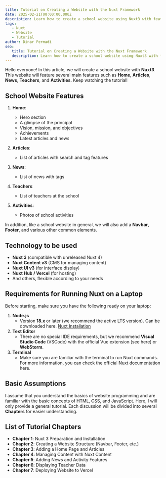 ```yaml
---
title: Tutorial on Creating a Website with the Nuxt Framework
date: 2025-02-21T00:00:00.000Z
description: Learn how to create a school website using Nuxt3 with features such as articles, news, teachers, and activities. Follow the step-by-step tutorial!
tags:
   - Nuxt
   - Website
   - Tutorial
author: Dinar Permadi
seo:
   title: Tutorial on Creating a Website with the Nuxt Framework
   description: Learn how to create a school website using Nuxt3 with features such as articles, news, teachers, and activities. Follow the step-by-step tutorial!
---
```


Hello everyone! In this article, we will create a school website with **Nuxt3**. This website will feature several main features such as **Home**, **Articles**, **News**, **Teachers**, and **Activities**. Keep watching the tutorial!

## School Website Features

1. **Home**:
   - Hero section
   - A glimpse of the principal
   - Vision, mission, and objectives
   - Achievements
   - Latest articles and news

2. **Articles**:
   - List of articles with search and tag features

3. **News**:
   - List of news with tags

4. **Teachers**:
   - List of teachers at the school

5. **Activities**:
   - Photos of school activities

In addition, like a school website in general, we will also add a **Navbar**, **Footer**, and various other common elements.

## Technology to be used

- **Nuxt 3** (compatible with unreleased Nuxt 4)
- **Nuxt Content v3** (CMS for managing content)
- **Nuxt UI v3** (for interface display)
- **Nuxt Hub / Vercel** (for hosting)
- And others, flexible according to your needs

## Requirements for Running Nuxt on a Laptop

Before starting, make sure you have the following ready on your laptop:

1. **Node.js**
   - Version **18.x** or later (we recommend the active LTS version). Can be downloaded here. [Nuxt Installation](https://nuxt.com/docs/getting-started/installation)
2. **Text Editor**
   - There are no special IDE requirements, but we recommend **Visual Studio Code** (VSCode) with the official Vue extension (see here) or **WebStorm**.
3. **Terminal**
   - Make sure you are familiar with the terminal to run Nuxt commands. For more information, you can check the official Nuxt documentation here.

## Basic Assumptions

I assume that you understand the basics of website programming and are familiar with the basic concepts of HTML, CSS, and JavaScript. Here, I will only provide a general tutorial. Each discussion will be divided into several **Chapters** for easier understanding.

## List of Tutorial Chapters

- **Chapter 1**: Nuxt 3 Preparation and Installation
- **Chapter 2**: Creating a Website Structure (Navbar, Footer, etc.)
- **Chapter 3**: Adding a Home Page and Articles
- **Chapter 4**: Managing Content with Nuxt Content
- **Chapter 5**: Adding News and Activity Features
- **Chapter 6**: Displaying Teacher Data
- **Chapter 7**: Deploying Website to Vercel
